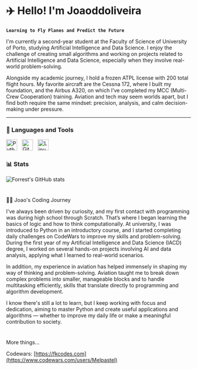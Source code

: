 # ✈️ Hello! I'm Joaoddoliveira

**`Learning to Fly Planes and Predict the Future`**

I'm currently a second-year student at the Faculty of Science of University of Porto, studying Artificial Intelligence and Data Science. I enjoy the challenge of creating small algorithms and working on projects related to Artificial Intelligence and Data Science, especially when they involve real-world problem-solving.

Alongside my academic journey, I hold a frozen ATPL license with 200 total flight hours. My favorite aircraft are the Cessna 172, where I built my foundation, and the Airbus A320, on which I’ve completed my MCC (Multi-Crew Cooperation) training. Aviation and tech may seem worlds apart, but I find both require the same mindset: precision, analysis, and calm decision-making under pressure.

</p>

---


### 🧰 Languages and Tools

<img align="left" alt="Python" width="30px" style="padding-right:10px;" src="https://cdn.jsdelivr.net/gh/devicons/devicon/icons/python/python-plain.svg" />
<img align="left" alt="GitHub" width="30px" style="padding-right:10px;" src="https://cdn.jsdelivr.net/gh/devicons/devicon/icons/github/github-original.svg" />
<img align="left" alt="Linux" width="30px" style="padding-right:10px;" src="https://cdn.jsdelivr.net/gh/devicons/devicon/icons/linux/linux-original.svg" />

<br />

#

### 📊 Stats

![Forrest's GitHub stats](https://github-readme-stats.vercel.app/api?username=joaoddoliveira&show_icons=true&theme=gruvbox)

#
👨‍💻 Joao's Coding Journey

I've always been driven by curiosity, and my first contact with programming was during high school through Scratch. That’s where I began learning the basics of logic and how to think computationally. At university, I was introduced to Python in an introductory course, and I started completing daily challenges on CodeWars to improve my skills and problem-solving. During the first year of my Artificial Intelligence and Data Science (IACD) degree, I worked on several hands-on projects involving AI and data analysis, applying what I learned to real-world scenarios.

In addition, my experience in aviation has helped immensely in shaping my way of thinking and problem-solving. Aviation taught me to break down complex problems into smaller, manageable blocks and to handle multitasking efficiently, skills that translate directly to programming and algorithm development.

I know there's still a lot to learn, but I keep working with focus and dedication, aiming to master Python and create useful applications and algorithms — whether to improve my daily life or make a meaningful contribution to society.

#
More things...

Codewars: [https://fkcodes.com](https://www.codewars.com/users/Melpastel)
